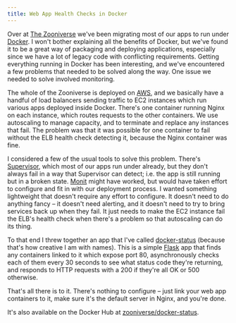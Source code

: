```yaml
---
title: Web App Health Checks in Docker
---
```


Over at [The Zooniverse](https://www.zooniverse.org/) we've been migrating most
of our apps to run under [Docker](https://www.docker.com/). I won't bother
explaining all the benefits of Docker, but we've found it to be a great way of
packaging and deploying applications, especially since we have a lot of legacy
code with conflicting requirements. Getting everything running in Docker has
been interesting, and we've encountered a few problems that needed to be solved
along the way. One issue we needed to solve involved monitoring.

<!-- PELICAN_END_SUMMARY -->

The whole of the Zooniverse is deployed on [AWS](https://aws.amazon.com/), and
we basically have a handful of load balancers sending traffic to EC2 instances
which run various apps deployed inside Docker. There's one container running
Nginx on each instance, which routes requests to the other containers. We use
autoscaling to manage capacity, and to terminate and replace any instances that
fail. The problem was that it was possible for one container to fail without the
ELB health check detecting it, because the Nginx container was fine.

I considered a few of the usual tools to solve this problem. There's
[Supervisor](http://supervisord.org), which most of our apps run under already,
but they don't always fail in a way that Supervisor can detect; i.e. the app is
still running but in a broken state.  [Monit](https://mmonit.com/monit/) might
have worked, but would have taken effort to configure and fit in with our
deployment process. I wanted something lightweight that doesn't require any
effort to configure. It doesn't need to do anything fancy – it doesn't need
alerting, and it doesn't need to try to bring services back up when they fail.
It just needs to make the EC2 instance fail the ELB's health check when there's
a problem so that autoscaling can do its thing.

To that end I threw together an app that I've called
[docker-status](https://github.com/zooniverse/docker-status) (because that's how
creative I am with names). This is a simple [Flask](http://flask.pocoo.org) app
that finds any containers linked to it which expose port 80, asynchronously
checks each of them every 30 seconds to see what status code they're returning,
and responds to HTTP requests with a 200 if they're all OK or 500 otherwise.

That's all there is to it. There's nothing to configure – just link your web
app containers to it, make sure it's the default server in Nginx, and you're
done.

It's also available on the Docker Hub at
[zooniverse/docker-status](https://registry.hub.docker.com/u/zooniverse/docker-status/).
